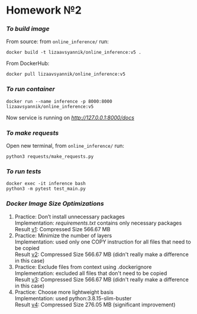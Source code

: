 # Homework №2
### _To build image_
From source: from `online_inference/` run:
```
docker build -t lizaavsyannik/online_inference:v5 .
```

From DockerHub:
```
docker pull lizaavsyannik/online_inference:v5
```

### _To run container_
```
docker run --name inference -p 8000:8000 lizaavsyannik/online_inference:v5
```
Now service is running on _http://127.0.0.1:8000/docs_

### _To make requests_
Open new terminal, from `online_inference/` run:
```
python3 requests/make_requests.py
```
### _To run tests_
```
docker exec -it inference bash
python3 -m pytest test_main.py
```
### _Docker Image Size Optimizations_
1. Practice: Don’t install unnecessary packages  
    Implementation: _requirements.txt_ contains only necessary packages  
    Result [v1](https://hub.docker.com/layers/lizaavsyannik/online_inference/v1/images/sha256-7256dead3136bf6e13b8f0e5a89467aae2e702fd2f0ffd7944a7023fd78f081e?context=repo): Compressed Size 566.67 MB 
2. Practice: Minimize the number of layers  
    Implementation: used only one COPY instruction for all files that need to be copied  
    Result [v2](https://hub.docker.com/layers/lizaavsyannik/online_inference/v2/images/sha256-15b94d131b1a8ef9cfe12aa15896bf84798af697d7a7302dd383d441c9c7c710?context=repo): Compressed Size 566.67 MB (didn't really make a difference in this case)
3. Practice: Exclude files from context using .dockerignore  
    Implementation: excluded all files that don't need to be copied  
    Result [v3](https://hub.docker.com/layers/lizaavsyannik/online_inference/v3/images/sha256-15b94d131b1a8ef9cfe12aa15896bf84798af697d7a7302dd383d441c9c7c710?context=repo): Compressed Size 566.67 MB (didn't really make a difference in this case)
4. Practice: Choose more lightweight basis  
    Implementation: used python:3.8.15-slim-buster  
    Result [v4](https://hub.docker.com/layers/lizaavsyannik/online_inference/v4/images/sha256-15b94d131b1a8ef9cfe12aa15896bf84798af697d7a7302dd383d441c9c7c710?context=repo): Compressed Size 276.05 MB (significant improvement)
